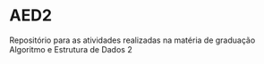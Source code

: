 # AED2
Repositório para as atividades realizadas na matéria de graduação Algoritmo e Estrutura de Dados 2
